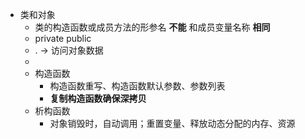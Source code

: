 - 类和对象
    - 类的构造函数或成员方法的形参名 **不能** 和成员变量名称 **相同**
    - private public
    - . -> 访问对象数据
    - 
    - 构造函数
        - 构造函数重写、构造函数默认参数、参数列表
        - **复制构造函数确保深拷贝**
    - 析构函数
        - 对象销毁时，自动调用；重置变量、释放动态分配的内存、资源
        